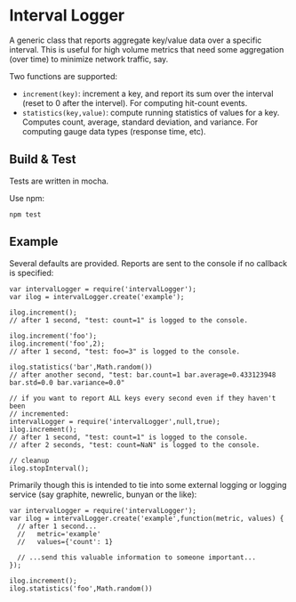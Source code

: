 Interval Logger
===============

A generic class that reports aggregate key/value data over a specific interval.
This is useful for high volume metrics that need some aggregation (over time) to
minimize network traffic, say.

Two functions are supported:
 * `increment(key)`: increment a key, and report its sum over the interval
   (reset to 0 after the intervel). For computing hit-count events.
 * `statistics(key,value)`: compute running statistics of values for a key.
   Computes count, average, standard deviation, and variance. For computing
   gauge data types (response time, etc).

Build & Test
------------

Tests are written in mocha.

Use npm:

    npm test

Example
-------

Several defaults are provided. Reports are sent to the console if no callback is
specified:

    var intervalLogger = require('intervalLogger');
    var ilog = intervalLogger.create('example');

    ilog.increment();
    // after 1 second, "test: count=1" is logged to the console.

    ilog.increment('foo');
    ilog.increment('foo',2);
    // after 1 second, "test: foo=3" is logged to the console.

    ilog.statistics('bar',Math.random())
    // after another second, "test: bar.count=1 bar.average=0.433123948 bar.std=0.0 bar.variance=0.0"

    // if you want to report ALL keys every second even if they haven't been
    // incremented:
    intervalLogger = require('intervalLogger',null,true);
    ilog.increment();
    // after 1 second, "test: count=1" is logged to the console.
    // after 2 seconds, "test: count=NaN" is logged to the console.

    // cleanup
    ilog.stopInterval();

Primarily though this is intended to tie into some external logging or logging
service (say graphite, newrelic, bunyan or the like):

    var intervalLogger = require('intervalLogger');
    var ilog = intervalLogger.create('example',function(metric, values) {
      // after 1 second...
      //   metric='example'
      //   values={'count': 1}

      // ...send this valuable information to someone important...
    });

    ilog.increment();
    ilog.statistics('foo',Math.random())
